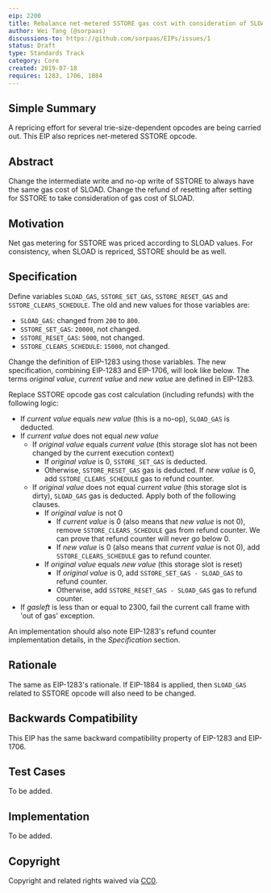 ```yaml
---
eip: 2200
title: Rebalance net-metered SSTORE gas cost with consideration of SLOAD gas cost change
author: Wei Tang (@sorpaas)
discussions-to: https://github.com/sorpaas/EIPs/issues/1
status: Draft
type: Standards Track
category: Core
created: 2019-07-18
requires: 1283, 1706, 1884
---
```


## Simple Summary

A repricing effort for several trie-size-dependent opcodes are being
carried out. This EIP also reprices net-metered SSTORE opcode.

## Abstract

Change the intermediate write and no-op write of SSTORE to always have
the same gas cost of SLOAD. Change the refund of resetting after
setting for SSTORE to take consideration of gas cost of SLOAD.

## Motivation

Net gas metering for SSTORE was priced according to SLOAD values. For
consistency, when SLOAD is repriced, SSTORE should be as well.

## Specification

Define variables `SLOAD_GAS`, `SSTORE_SET_GAS`, `SSTORE_RESET_GAS` and
`SSTORE_CLEARS_SCHEDULE`. The old and new values for those variables are:

* `SLOAD_GAS`: changed from `200` to `800`.
* `SSTORE_SET_GAS`: `20000`, not changed.
* `SSTORE_RESET_GAS`: `5000`, not changed.
* `SSTORE_CLEARS_SCHEDULE`: `15000`, not changed.

Change the definition of EIP-1283 using those variables. The new
specification, combining EIP-1283 and EIP-1706, will look like
below. The terms *original value*, *current value* and *new value* are
defined in EIP-1283. 

Replace SSTORE opcode gas cost calculation (including refunds) with
the following logic:

* If *current value* equals *new value* (this is a no-op), `SLOAD_GAS`
  is deducted.
* If *current value* does not equal *new value*
  * If *original value* equals *current value* (this storage slot has
    not been changed by the current execution context)
    * If *original value* is 0, `SSTORE_SET_GAS` is deducted.
    * Otherwise, `SSTORE_RESET_GAS` gas is deducted. If *new value* is
      0, add `SSTORE_CLEARS_SCHEDULE` gas to refund counter.
  * If *original value* does not equal *current value* (this storage
    slot is dirty), `SLOAD_GAS` gas is deducted. Apply both of the
    following clauses.
    * If *original value* is not 0
      * If *current value* is 0 (also means that *new value* is not
        0), remove `SSTORE_CLEARS_SCHEDULE` gas from refund
        counter. We can prove that refund counter will never go below
        0.
      * If *new value* is 0 (also means that *current value* is not
        0), add `SSTORE_CLEARS_SCHEDULE` gas to refund counter.
    * If *original value* equals *new value* (this storage slot is
      reset)
      * If *original value* is 0, add `SSTORE_SET_GAS - SLOAD_GAS` to
        refund counter.
      * Otherwise, add `SSTORE_RESET_GAS - SLOAD_GAS` gas to refund
        counter.
* If *gasleft* is less than or equal to 2300, fail the current call
  frame with 'out of gas' exception.

An implementation should also note EIP-1283's refund counter
implementation details, in the *Specification* section.

## Rationale

The same as EIP-1283's rationale. If EIP-1884 is applied, then `SLOAD_GAS`
related to SSTORE opcode will also need to be changed.

## Backwards Compatibility

This EIP has the same backward compatibility property of EIP-1283 and EIP-1706.

## Test Cases

To be added.

## Implementation

To be added.

## Copyright

Copyright and related rights waived via [CC0](https://creativecommons.org/publicdomain/zero/1.0/).
